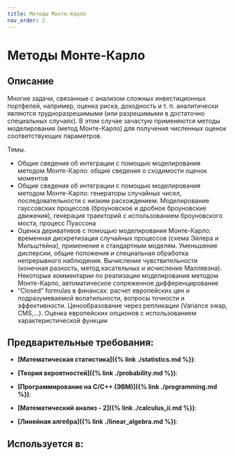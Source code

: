 ```yaml
---
title: Методы Монте-Карло
nav_order: 2
---
```


# Методы Монте-Карло


## Описание 
Многие задачи, связанные с анализом сложных инвестиционных портфелей, например, оценка риска, доходность и т. п. аналитически являются трудноразрешимыми (или разрешимыми в достаточно специальных случаях). В этом случае зачастую применяются методы моделирования (метод Монте-Карло) для получения численных оценок соответствующих параметров.

Темы.
- Общие сведения об интеграции с помощью моделирования методом Монте-Карло: общие сведения о сходимости оценок моментов
- Общие сведения об интеграции с помощью моделирования методом Монте-Карло: генераторы случайных чисел, последовательности с низким расхождением. Моделирование гауссовских процессов (броуновское и дробное броуновские движения), генерация траекторий с использованием броуновского моста, процесс Пуассона
- Оценка деривативов с помощью моделирования Монте-Карло: временная дискретизация случайных процессов (схема Эйлера и Мильштейна), применение к стандартным моделям. Уменьшение дисперсии, общие положения и специальная обработка непрерывного наблюдения. Вычисление чувствительности (конечная разность, метод касательных и исчисление Маллявэна). Некоторые комментарии по реализации моделирования методом Монте-Карло, автоматическое сопряженное дифференцирование
-  “Closed” formulas в финансах: расчет европейских цен и подразумеваемой волатильности, вопросы точности и эффективности. Ценообразование через репликации (Variance swap, CMS,…). Оценка европейских опционов с использованием характеристической функции


## Предварительные требования:

- **[Математическая статистика]({% link ./statistics.md %})**: 

- **[Теория вероятностей]({% link ./probability.md %})**: 

- **[Программирование на С/С++ (ЭВМ)]({% link ./programming.md %})**: 

- **[Математический анализ - 2]({% link ./calculus_ii.md %})**: 

- **[Линейная алгебра]({% link ./linear_algebra.md %})**: 


## Используется в:
